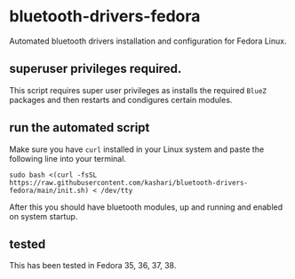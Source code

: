 # bluetooth-drivers-fedora
Automated bluetooth drivers installation and configuration for Fedora Linux.

## superuser privileges required.
This script requires super user privileges as installs the required `BlueZ` packages and then restarts and condigures certain modules.

## run the automated script
Make sure you have `curl` installed in your Linux system and paste the following line into your terminal.
```shell
sudo bash <(curl -fsSL https://raw.githubusercontent.com/kashari/bluetooth-drivers-fedora/main/init.sh) < /dev/tty
```
After this you should have bluetooth modules, up and running and enabled on system startup.

## tested
This has been tested in Fedora 35, 36, 37, 38.
